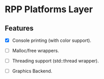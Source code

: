 # RPP Platforms Layer

## Features

- [x] Console printing (with color support).
- [ ] Malloc/free wrappers.
- [ ] Threading support (std::thread wrapper).
- [ ] Graphics Backend.
  